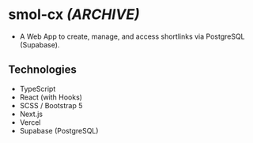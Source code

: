 # smol-cx *(ARCHIVE)*

- A Web App to create, manage, and access shortlinks via PostgreSQL (Supabase).

## Technologies 

- TypeScript
- React (with Hooks)
- SCSS / Bootstrap 5
- Next.js
- Vercel
- Supabase (PostgreSQL)